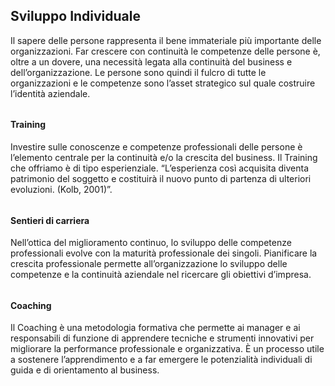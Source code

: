 ## Sviluppo Individuale
Il sapere delle persone rappresenta il bene immateriale più importante delle organizzazioni.
Far crescere con continuità le competenze delle persone è, oltre a un dovere, una necessità
legata alla continuità del business e dell’organizzazione. Le persone sono quindi il fulcro di tutte
le organizzazioni e le competenze sono l’asset strategico sul quale costruire l’identità aziendale.

###### <icon name="training"></icon>

#### Training
Investire sulle conoscenze e competenze professionali delle persone è l’elemento centrale per
la continuità e/o la crescita del business.
Il Training che offriamo è di tipo esperienziale. “L’esperienza così acquisita diventa patrimonio
del soggetto e costituirà il nuovo punto di partenza di ulteriori evoluzioni. (Kolb, 2001)”.

###### <icon name="career-paths"></icon>

#### Sentieri di carriera
Nell’ottica del miglioramento continuo, lo sviluppo delle competenze professionali evolve con la
maturità professionale dei singoli. Pianificare la crescita professionale permette
all’organizzazione lo sviluppo delle competenze e la continuità aziendale nel ricercare gli
obiettivi d’impresa.

###### <icon name="coaching"></icon>

#### Coaching
Il Coaching è una metodologia formativa che permette ai manager e ai responsabili di funzione
di apprendere tecniche e strumenti innovativi per migliorare la performance professionale e
organizzativa. È un processo utile a sostenere l’apprendimento e a far emergere le potenzialità
individuali di guida e di orientamento al business.